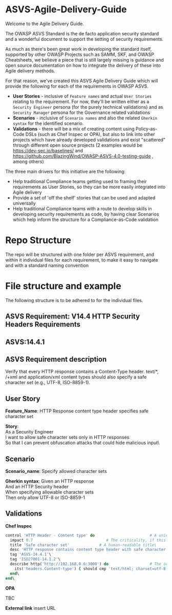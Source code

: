 # ASVS-Agile-Delivery-Guide

Welcome to the Agile Delivery Guide.

The OWASP ASVS Standard is the de facto application security standard and a wonderful document to support the setting of security requirements.

As much as there's been great work in developing the standard itself, supported by other OWASP Projects such as SAMM, SKF, and OWASP Cheatsheets, we believe a piece that is still largely missing is guidance and open source documentation on how to integrate the delivery of these into Agile delivery methods.

For that reason, we've created this ASVS Agile Delivery Guide which will provide the following for each of the requirements in OWASP ASVS.

- **User Stories** - inclusive of `Feature names` and actual `User Stories` relating to the requirement. For now, they'll be written either as a `Security Engineer` persona (for the purely technical validations) and as `Security Manager` persona for the Governance related validations
- **Scenarios** - inclusive of `Scenario names` and also the related `Gherkin syntax` for the identified scenario.
- **Validations** - there will be a mix of creating content using Policy-as-Code DSLs (such as Chef Inspec or OPA), but also to link into other projects which have already developed validations and exist "scattered" through different open source projects (2 examples would be https://dev-sec.io/baselines/ and https://github.com/BlazingWind/OWASP-ASVS-4.0-testing-guide , among others)

The three main drivers for this initiative are the following:
- Help traditional Compliance teams getting used to framing their requirements as User Stories, so they can be more easily integrated into Agile delivery
- Provide a set of 'off the shelf' stories that can be used and adapted universally
- Help traditional Compliance teams with a route to develop skills in developing security requirements as code, by having clear Scenarios which help inform the structure for a Compliance-as-Code validation

# Repo Structure
The repo will be structured with one folder per ASVS requirement, and within it individual files for each requirement, to make it easy to navigate and with a standard naming convention

# File structure and example

The following structure is to be adhered to for the individual files.

## ASVS Requirement: V14.4 HTTP Security Headers Requirements
## ASVS:14.4.1

## ASVS Requirement description
Verify that every HTTP response contains a Content-Type header. text/*, /+xml and application/xml content types should also specify a safe character set (e.g., UTF-8, ISO-8859-1).

## User Story
**Feature_Name**: HTTP Response content type header specifies safe character set

**Story**:\
As a Security Engineer\
I want to allow safe character sets only in HTTP responses\
So that I can prevent obfuscation attacks that could hide malicious input\

## Scenario
**Scenario_name**: Specify allowed character sets

**Gherkin syntax**:
Given an HTTP response\
And an HTTP Security header\
When specifying allowable character sets\
Then only allow UTF-8 or ISO-8859-1

## Validations

**Chef Inspec**

```ruby
control 'HTTP Header - Content type' do                        # A unique ID for this control\
  impact 0.7                                # The criticality, if this control fails.\
  title 'Safe character set'             # A human-readable title\
  desc 'HTTP response contains content type header with safe character set'\
  tag 'ASVS-14.4.1'\
  tag 'ISO27001-14.1.2'\
  describe http('http://192.168.0.6:3000') do                  # The actual test\
    its('headers.Content-type') { should cmp 'text/html; charset=utf-8' }\
  end\
end\
```

**OPA**

TBC

**External link**
insert URL
